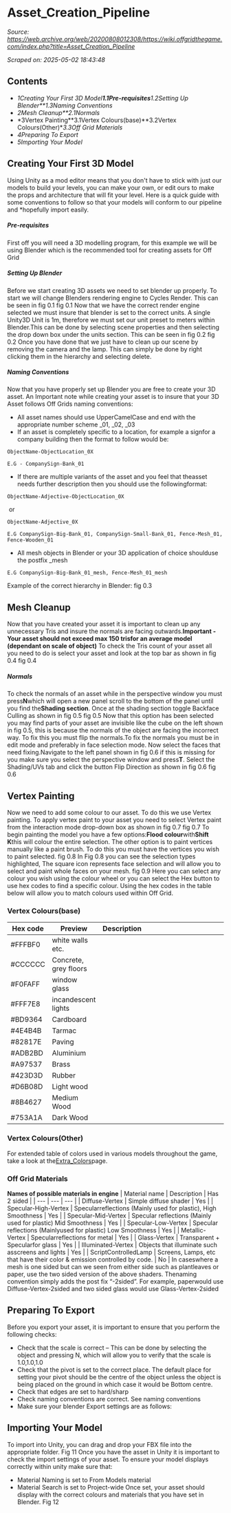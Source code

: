 # Asset_Creation_Pipeline

*Source: https://web.archive.org/web/20200808012308/https://wiki.offgridthegame.com/index.php?title=Asset_Creation_Pipeline*

*Scraped on: 2025-05-02 18:43:48*

## Contents
* *1Creating Your First 3D Model**1.1Pre-requisites**1.2Setting Up Blender**1.3Naming Conventions*
* *2Mesh Cleanup**2.1Normals*
* *3Vertex Painting**3.1Vertex Colours(base)**3.2Vertex Colours(Other)**3.3Off Grid Materials*
* *4Preparing To Export*
* *5Importing Your Model*
## Creating Your First 3D Model
Using Unity as a mod editor means that you don't have to stick with just our models to build your levels, you can make your own, or edit ours to make the props and architecture that will fit your level.
Here is a quick guide with some conventions to follow so that your models will conform to our pipeline and *hopefully import easily.
##### Pre-requisites
First off you  will need a 3D modelling program, for this example we will be using Blender which is the recommended tool for creating assets for Off Grid
##### Setting Up Blender
Before we start creating 3D assets we need to set blender up properly. To start we will change Blenders rendering engine to  Cycles Render. This can be seen in fig 0.1
fig 0.1
Now that we have the correct render engine selected we must insure that blender is set to the correct units. A single Unity3D Unit is 1m, therefore we must set our unit preset to meters within Blender.This can be done by selecting scene properties and then selecting the drop down box under the units section. This can be seen in fig 0.2
fig 0.2
Once you  have done that we just have to clean up our scene by removing the camera and the lamp. This can simply be done by right clicking them in the hierarchy and selecting delete.
##### Naming Conventions
Now that you have properly set up Blender you are free to create your 3D asset. An Important note while creating your asset is to insure that your 3D Asset follows Off Grids naming conventions:
* All​ ​asset​ ​names​ ​should​ ​use​ ​UpperCamelCase​ ​and​ ​end​ ​with​ ​the​ ​appropriate​ ​number​ ​scheme _01,​ ​_02,​ ​_03
* If​ ​an​ ​asset​ ​is​ ​completely​ ​specific​ ​to​ ​a​ ​location,​ ​for​ ​example​ ​a​ ​sign​ ​for​ ​a​ ​company​ ​building then​ ​the​ ​format​ ​to​ ​follow​ ​would​ ​be:
```
ObjectName-ObjectLocation_0X 

```
```
E.G​ ​-​ ​CompanySign-Bank_01

```
* If​ ​there​ ​are​ ​multiple​ ​variants​ ​of​ ​the​ ​asset​ ​and​ ​you​ ​feel​ ​that​ ​the​ ​asset​ ​needs​ ​further description​ ​then​ ​you​ ​should​ ​use​ ​the​ ​following​ ​format:
```
ObjectName-Adjective-ObjectLocation_0X

```
​​ or
```
​ObjectName-Adjective_0X 

```
```
E.G​ ​CompanySign-Big-Bank_01,​ ​CompanySign-Small-Bank_01,​ ​Fence-Mesh_01, Fence-Wooden_01 

```
* All​ ​mesh​ ​objects​ ​in​ ​Blender​ ​or​ ​your​ ​3D​ ​application​ ​of​ ​choice​ ​should​ ​use​ ​the​ ​postfix​ ​​_mesh
```
E.G​ ​CompanySign-Big-Bank_01_mesh,​ ​Fence-Mesh_01_mesh

```
Example of the correct hierarchy in Blender:
fig 0.3
## Mesh Cleanup
Now that you have created your asset it is important to clean up any unnecessary Tris and insure the normals are facing outwards.**Important - Your asset ​should​ ​not​ ​exceed​ ​max​ ​150​ ​tris​ ​for an​ ​average​ ​model​ ​(dependant​ ​on​ ​scale​ ​of object)**
To check the Tris count of your asset all you need to do is select your asset and look at the top bar as shown in fig 0.4
fig 0.4
##### Normals
To check the normals of an asset while in the perspective window you must press**N**which will open a new panel scroll to the bottom of the panel until you find the**Shading section**. Once at the shading section toggle Backface Culling as shown in fig 0.5
fig 0.5
Now that this option has been selected you may find parts of your asset are invisible like the cube on the left shown in fig 0.5, this is because the normals of the object are facing the incorrect way. To fix this you must flip the normals.To fix the normals you must be in edit mode and preferably in face selection mode. Now select the faces that need fixing.Navigate to the left panel shown in fig 0.6 if this is missing for you make sure you select the perspective window and press**T**. Select the Shading/UVs tab and click the button Flip Direction as shown in fig 0.6
fig 0.6
## Vertex Painting
Now we need to add some colour to our asset. To do this we use Vertex painting. To apply vertex paint to your asset you need to select Vertex paint from the interaction mode drop-down box as shown in fig 0.7
fig 0.7
To begin painting the model you have a few options:**Flood colour**with**Shift K**this will colour the entire selection. The other option is to paint vertices manually like a paint brush. To do this you must have the vertices you wish to paint selected.
fig 0.8
In Fig 0.8 you can see the selection types highlighted, The square icon represents face selection and will allow you to select and paint whole faces on your mesh.
fig 0.9
Here you can select any colour you wish using the colour wheel or you can select the Hex button to use hex codes to find a specific colour. Using the hex codes in the table below will allow you to match colours used within Off Grid.
### Vertex Colours(base)
| Hex code | Preview | Description |  |  |  |  |  |  |  |  |  |  |  |  |  |
| --- | --- | --- | --- | --- | --- | --- | --- | --- | --- | --- | --- | --- | --- | --- | --- |
| #FFFBF0 | white​ ​walls​ ​etc. |
| #CCCCCC | Concrete,​ ​grey​ ​floors |
| #F0FAFF | window​ ​glass |
| #FFF7E8 | incandescent​ ​lights |
| #BD9364 | Cardboard |
| #4E4B4B | Tarmac |
| #82817E | Paving |
| #ADB2BD | Aluminium |
| #A97537 | Brass​ |
| #423D3D | Rubber​ |
| #D6B08D | Light ​wood |
| #8B4627 | Medium Wood |
| #753A1A | Dark Wood |
### Vertex Colours(Other)
For extended table of colors used in various models throughout the game, take a look at the[Extra_Colors](Extra_Colors.md)page.
### Off Grid Materials
**Names of possible materials in engine**
| Material name | Description | Has 2 sided |
| --- | --- | --- |
| Diffuse-Vertex | Simple​ ​diffuse​ ​shader | Yes |
| Specular-High-Vertex | Specular​ ​reflections​ ​(Mainly​ ​used​ ​for​ ​plastic), High Smoothness | Yes |
| Specular-Mid-Vertex | Specular​ ​reflections​ ​(Mainly​ ​used​ ​for​ ​plastic) Mid Smoothness | Yes |
| Specular-Low-Vertex | Specular​ ​reflections​ ​(Mainly​ ​used​ ​for​ ​plastic) Low Smoothness | Yes |
| Metallic-Vertex | Specular​ ​reflections​ ​for​ ​metal | Yes |
| Glass-Vertex | Transparent​ ​+​ ​Specular​ ​for​ ​glass | Yes |
| Illuminated-Vertex | Objects​ ​that​ ​illuminate​ ​such​ ​as​ ​screens​ ​and​ ​lights | Yes |
| ScriptControlledLamp | Screens,​ ​Lamps,​ ​etc​ ​that​ ​have​ ​their​ ​color​ ​& emission​ ​controlled​ ​by​ ​code. | No |
In​ ​cases​ ​where​ ​a​ ​mesh​ ​is​ ​one​ ​sided​ ​but​ ​can​ ​we​ ​seen​ ​from​ ​either​ ​side​ ​such​ ​as​ ​plant​ ​leaves or​ ​paper,​ ​use​ ​the​ ​two​ ​sided​ ​version​ ​of​ ​the​ ​above​ ​shaders.​ ​The​ ​naming​ ​convention​ ​simply adds​ ​the​ ​post​ ​fix​ ​“-2sided”.
For​ ​example,​ ​paper​ ​would​ ​use​ ​​Diffuse-Vertex-2sided and​ ​two​ ​sided​ ​glass​ ​would​ ​use Glass-Vertex-2sided
## Preparing To Export
Before you export your asset, it is important to ensure that you perform the following checks:
* Check that the scale is correct – This can be done by selecting the object and pressing N, which will allow you to verify that the scale is 1.0,1.0,1.0
* Check that the pivot is set to the correct place. The default place for setting your pivot should be the centre of the object unless the object is being placed on the ground in which case it would be Bottom centre.
* Check that edges are set to hard/sharp
* Check naming conventions are correct. See naming conventions
* Make sure your blender Export settings are as follows:
## Importing Your Model
To import into Unity, you can drag and drop your FBX file into the appropriate folder.
Fig 11
Once you have the asset in Unity it is important to check the import settings of your asset. To ensure your model displays correctly within unity make sure that:
* Material Naming is set to From Models material
* Material Search is set to Project-wide
Once set, your asset should display with the correct colours and materials that you have set in Blender.
Fig 12